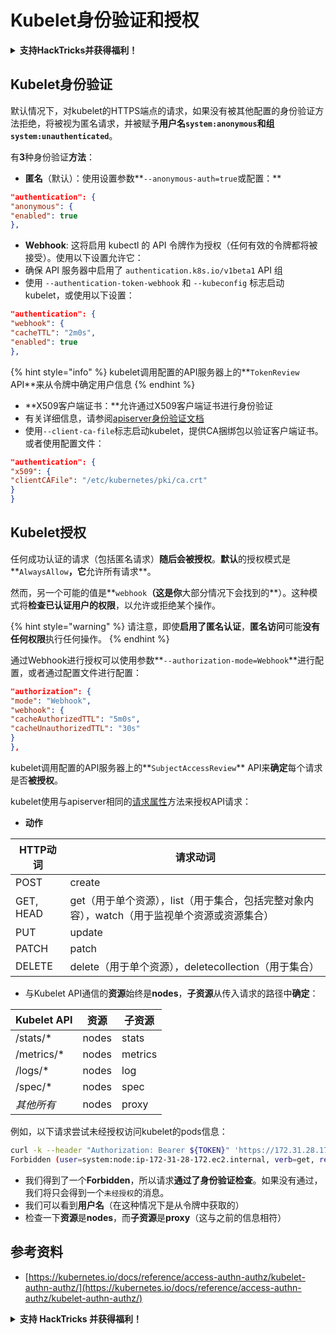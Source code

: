 # Kubelet身份验证和授权

<details>

<summary><strong>支持HackTricks并获得福利！</strong></summary>

* 如果您想在HackTricks中看到您的公司广告，或者如果您想访问PEASS的最新版本或下载PDF版本的HackTricks，请查看[**订阅计划**](https://github.com/sponsors/carlospolop)！
* 获取[**官方PEASS和HackTricks周边产品**](https://peass.creator-spring.com)
* 发现[**PEASS家族**](https://opensea.io/collection/the-peass-family)，我们的独家[**NFT**](https://opensea.io/collection/the-peass-family)收藏品
* **加入** 💬 [**Discord群组**](https://discord.gg/hRep4RUj7f) 或 [**Telegram群组**](https://t.me/peass) 或 **关注**我的 **Twitter** 🐦 [**@carlospolopm**](https://twitter.com/carlospolopm)**。**
* **通过向** [**HackTricks**](https://github.com/carlospolop/hacktricks) **和** [**HackTricks Cloud**](https://github.com/carlospolop/hacktricks-cloud) **github仓库提交PR来分享您的黑客技巧。**

</details>

## Kubelet身份验证 <a href="#kubelet-authentication" id="kubelet-authentication"></a>

默认情况下，对kubelet的HTTPS端点的请求，如果没有被其他配置的身份验证方法拒绝，将被视为匿名请求，并被赋予**用户名`system:anonymous`**和**组`system:unauthenticated`**。

有**3**种身份验证**方法**：

* **匿名**（默认）：使用设置参数**`--anonymous-auth=true`或配置：**
```json
"authentication": {
"anonymous": {
"enabled": true
},
```
* **Webhook**: 这将启用 kubectl 的 API 令牌作为授权（任何有效的令牌都将被接受）。使用以下设置允许它：
* 确保 API 服务器中启用了 `authentication.k8s.io/v1beta1` API 组
* 使用 `--authentication-token-webhook` 和 `--kubeconfig` 标志启动 kubelet，或使用以下设置：
```json
"authentication": {
"webhook": {
"cacheTTL": "2m0s",
"enabled": true
},
```
{% hint style="info" %}
kubelet调用配置的API服务器上的**`TokenReview` API**来从令牌中确定用户信息
{% endhint %}

* **X509客户端证书：**允许通过X509客户端证书进行身份验证
* 有关详细信息，请参阅[apiserver身份验证文档](https://kubernetes.io/docs/reference/access-authn-authz/authentication/#x509-client-certs)
* 使用`--client-ca-file`标志启动kubelet，提供CA捆绑包以验证客户端证书。或者使用配置文件：
```json
"authentication": {
"x509": {
"clientCAFile": "/etc/kubernetes/pki/ca.crt"
}
}
```
## Kubelet授权 <a href="#kubelet-authentication" id="kubelet-authentication"></a>

任何成功认证的请求（包括匿名请求）**随后会被授权**。**默认**的授权模式是**`AlwaysAllow`**，它**允许所有请求**。

然而，另一个可能的值是**`webhook`**（这是你**大部分情况下会找到的**）。这种模式将**检查已认证用户的权限**，以允许或拒绝某个操作。

{% hint style="warning" %}
请注意，即使**启用了匿名认证**，**匿名访问**可能**没有任何权限**执行任何操作。
{% endhint %}

通过Webhook进行授权可以使用参数**`--authorization-mode=Webhook`**进行配置，或者通过配置文件进行配置：
```json
"authorization": {
"mode": "Webhook",
"webhook": {
"cacheAuthorizedTTL": "5m0s",
"cacheUnauthorizedTTL": "30s"
}
},
```
kubelet调用配置的API服务器上的**`SubjectAccessReview`** API来**确定**每个请求是否**被授权**。

kubelet使用与apiserver相同的[请求属性](https://kubernetes.io/docs/reference/access-authn-authz/authorization/#review-your-request-attributes)方法来授权API请求：

* **动作**

| HTTP动词 | 请求动词                                                                                                                                                      |
| -------- | ------------------------------------------------------------------------------------------------------------------------------------------------------------- |
| POST     | create                                                                                                                                                        |
| GET, HEAD| get（用于单个资源），list（用于集合，包括完整对象内容），watch（用于监视单个资源或资源集合） |
| PUT      | update                                                                                                                                                        |
| PATCH    | patch                                                                                                                                                         |
| DELETE   | delete（用于单个资源），deletecollection（用于集合）                                                                                         |

* 与Kubelet API通信的**资源**始终是**nodes**，**子资源**从传入请求的路径中**确定**：

| Kubelet API  | 资源    | 子资源     |
| ------------ | -------- | ----------- |
| /stats/\*    | nodes    | stats       |
| /metrics/\*  | nodes    | metrics     |
| /logs/\*     | nodes    | log         |
| /spec/\*     | nodes    | spec        |
| _其他所有_    | nodes    | proxy       |

例如，以下请求尝试未经授权访问kubelet的pods信息：
```bash
curl -k --header "Authorization: Bearer ${TOKEN}" 'https://172.31.28.172:10250/pods'
Forbidden (user=system:node:ip-172-31-28-172.ec2.internal, verb=get, resource=nodes, subresource=proxy)
```
* 我们得到了一个**Forbidden**，所以请求**通过了身份验证检查**。如果没有通过，我们将只会得到一个`未经授权`的消息。
* 我们可以看到**用户名**（在这种情况下是从令牌中获取的）
* 检查一下**资源**是**nodes**，而**子资源**是**proxy**（这与之前的信息相符）

## 参考资料

* [https://kubernetes.io/docs/reference/access-authn-authz/kubelet-authn-authz/](https://kubernetes.io/docs/reference/access-authn-authz/kubelet-authn-authz/)

<details>

<summary><strong>支持 HackTricks 并获得福利！</strong></summary>

* 如果您想在 HackTricks 中看到您的**公司广告**，或者如果您想访问**PEASS 的最新版本或下载 PDF 格式的 HackTricks**，请查看[**订阅计划**](https://github.com/sponsors/carlospolop)！
* 获取[**官方 PEASS 和 HackTricks 商品**](https://peass.creator-spring.com)
* 发现[**PEASS 家族**](https://opensea.io/collection/the-peass-family)，我们的独家[**NFT**](https://opensea.io/collection/the-peass-family)收藏品
* **加入** 💬 [**Discord 群组**](https://discord.gg/hRep4RUj7f) 或 [**Telegram 群组**](https://t.me/peass) 或 **关注**我在 **Twitter** 🐦 [**@carlospolopm**](https://twitter.com/carlospolopm)**。**
* **通过向** [**HackTricks**](https://github.com/carlospolop/hacktricks) **和** [**HackTricks Cloud**](https://github.com/carlospolop/hacktricks-cloud) **github 仓库提交 PR 来分享您的黑客技巧。**

</details>
